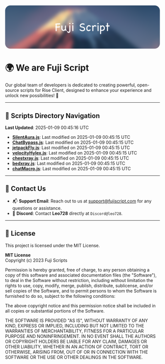 ![Banner](.github/b.webp)

# 🌍 **We are Fuji Script**

Our global team of developers is dedicated to creating powerful, open-source scripts for Rise Client, designed to enhance your experience and unlock new possibilities! 🌟

---
<!-- SCRIPTS_NAVIGATION_START -->
## 📂 **Scripts Directory Navigation**

**Last Updated**: 2025-01-09 00:45:16 UTC

- **[SilentAura.js](scripts/SilentAura.js)**: Last modified on 2025-01-09 00:45:15 UTC
- **[ChatBypass.js](scripts/ChatBypass.js)**: Last modified on 2025-01-09 00:45:15 UTC
- **[jetpackFly.js](scripts/jetpackFly.js)**: Last modified on 2025-01-09 00:45:15 UTC
- **[velocityHylex.js](scripts/velocityHylex.js)**: Last modified on 2025-01-09 00:45:15 UTC
- **[chestxray.js](scripts/chestxray.js)**: Last modified on 2025-01-09 00:45:15 UTC
- **[bedxray.js](scripts/bedxray.js)**: Last modified on 2025-01-09 00:45:15 UTC
- **[chatMacro.js](scripts/chatMacro.js)**: Last modified on 2025-01-09 00:45:15 UTC

<!-- SCRIPTS_NAVIGATION_END -->

---

## 💬 **Contact Us**  
- 📬 **Support Email**: Reach out to us at [support@fujiscript.com](mailto:support@fujiscript.com) for any questions or assistance.  
- 💬 **Discord**: Contact **Leo728** directly at `Discord@leo728`.

---

## 📜 **License**

This project is licensed under the MIT License.  

**MIT License**  
Copyright (c) 2023 Fuji Scripts  

Permission is hereby granted, free of charge, to any person obtaining a copy of this software and associated documentation files (the "Software"), to deal in the Software without restriction, including without limitation the rights to use, copy, modify, merge, publish, distribute, sublicense, and/or sell copies of the Software, and to permit persons to whom the Software is furnished to do so, subject to the following conditions:  

The above copyright notice and this permission notice shall be included in all copies or substantial portions of the Software.  

THE SOFTWARE IS PROVIDED "AS IS", WITHOUT WARRANTY OF ANY KIND, EXPRESS OR IMPLIED, INCLUDING BUT NOT LIMITED TO THE WARRANTIES OF MERCHANTABILITY, FITNESS FOR A PARTICULAR PURPOSE AND NONINFRINGEMENT. IN NO EVENT SHALL THE AUTHORS OR COPYRIGHT HOLDERS BE LIABLE FOR ANY CLAIM, DAMAGES OR OTHER LIABILITY, WHETHER IN AN ACTION OF CONTRACT, TORT OR OTHERWISE, ARISING FROM, OUT OF OR IN CONNECTION WITH THE SOFTWARE OR THE USE OR OTHER DEALINGS IN THE SOFTWARE.  
